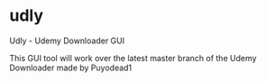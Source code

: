 # udly
Udly - Udemy Downloader GUI

This GUI tool will work over the latest master branch of the Udemy Downloader made by Puyodead1
